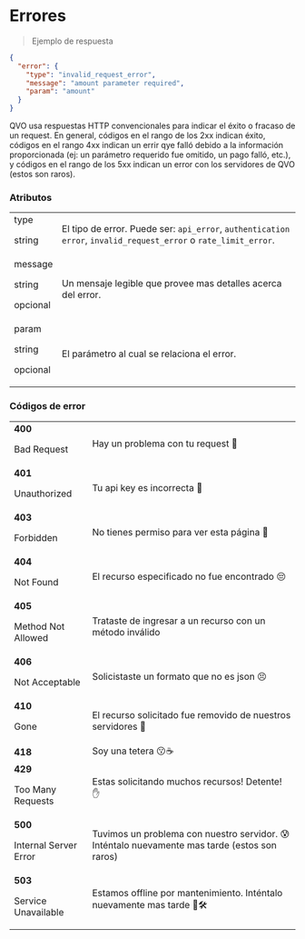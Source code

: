 # Errores

> Ejemplo de respuesta

```json
{
  "error": {
    "type": "invalid_request_error",
    "message": "amount parameter required",
    "param": "amount"
  }
}
```


QVO usa respuestas HTTP convencionales para indicar el éxito o fracaso de un request. En general, códigos en el rango de los 2xx indican éxito, códigos en el rango 4xx indican un errir qye falló debido a la información proporcionada (ej: un parámetro requerido fue omitido, un pago falló, etc.), y códigos en el rango de los 5xx indican un error con los servidores de QVO (estos son raros).

### Atributos
|||
|--------- | -----------|
| type<p class="attr-desc">string</p> | El tipo de error. Puede ser: `api_error`, `authentication error`, `invalid_request_error` o `rate_limit_error`. |
| message<p class="attr-desc">string</p><p class="attr-desc">opcional</p> | Un mensaje legible que provee mas detalles acerca del error. |
| param<p class="attr-desc">string</p><p class="attr-desc">opcional</p> | El parámetro al cual se relaciona el error. |


### Códigos de error
|||
| ---------- | ------- |
| **400**<p class="attr-desc">Bad Request</p> | Hay un problema con tu request 🙈 |
| **401**<p class="attr-desc">Unauthorized</p> | Tu api key es incorrecta 🔐 |
| **403**<p class="attr-desc">Forbidden</p> | No tienes permiso para ver esta página 🚫 |
| **404**<p class="attr-desc">Not Found</p> | El recurso especificado no fue encontrado 😔 |
| **405**<p class="attr-desc">Method Not Allowed</p> | Trataste de ingresar a un recurso con un método inválido |
| **406**<p class="attr-desc">Not Acceptable</p>| Solicistaste un formato que no es json 😣 |
| **410**<p class="attr-desc">Gone</p> | El recurso solicitado fue removido de nuestros servidores 🏃 |
| **418** | Soy una tetera 😗☕️ |
| **429**<p class="attr-desc">Too Many Requests</p> | Estas solicitando muchos recursos! Detente! ✋ |
| **500**<p class="attr-desc">Internal Server Error</p> |Tuvimos un problema con nuestro servidor. 😰 Inténtalo nuevamente mas tarde (estos son raros)
| **503**<p class="attr-desc">Service Unavailable</p> | Estamos offline por mantenimiento. Inténtalo nuevamente mas tarde ‍👷🛠 |
